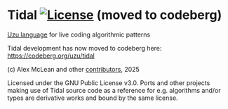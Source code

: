 
# Tidal <a href="https://github.com/tidalcycles/Tidal/LICENSE"><img alt="License" src="https://img.shields.io/github/license/tidalcycles/Tidal"></a> (moved to codeberg)

[Uzu language](https://uzu.lurk.org/) for live coding algorithmic patterns

Tidal development has now moved to codeberg here: https://codeberg.org/uzu/tidal

(c) Alex McLean and other [contributors](https://github.com/tidalcycles/Tidal/graphs/contributors), 2025

Licensed under the GNU Public License v3.0. Ports and other projects making use of Tidal source code as a reference for e.g. algorithms and/or types are derivative works and bound by the same license.
